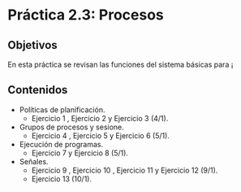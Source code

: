 # Práctica 2.3: Procesos

## Objetivos

En esta práctica se revisan las funciones del sistema básicas para ¡

## Contenidos

+ Políticas de planificación.
    + Ejercicio 1 , Ejercicio 2 y Ejercicio 3 (4/1). 
+ Grupos de procesos y sesione.
    + Ejercicio 4 , Ejercicio 5 y Ejercicio 6 (5/1).
+ Ejecución de programas.
    + Ejercicio 7 y Ejercicio 8 (5/1).
+ Señales.
    + Ejercicio 9 , Ejercicio 10 , Ejercicio 11 y Ejercicio 12 (9/1).
    + Ejercicio 13 (10/1).
